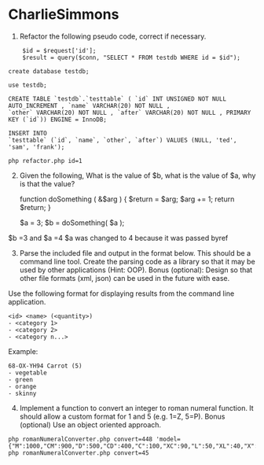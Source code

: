 # CharlieSimmons
1. Refactor the following pseudo code, correct if necessary.
```
    $id = $request['id'];
    $result = query($conn, "SELECT * FROM testdb WHERE id = $id");
```

```
create database testdb;

use testdb;

CREATE TABLE `testdb`.`testtable` ( `id` INT UNSIGNED NOT NULL AUTO_INCREMENT , `name` VARCHAR(20) NOT NULL ,
`other` VARCHAR(20) NOT NULL , `after` VARCHAR(20) NOT NULL , PRIMARY KEY (`id`)) ENGINE = InnoDB;

INSERT INTO
`testtable` (`id`, `name`, `other`, `after`) VALUES (NULL, 'ted', 'sam', 'frank');

```

```
php refactor.php id=1
```


2. Given the following, What is the value of $b, what is the value of $a, why is that the value?

    function doSomething ( &$arg )
    {
        $return = $arg;
        $arg += 1;
        return $return;
    }

    $a = 3;
    $b = doSomething( $a );

$b =3 and $a =4 $a was changed to 4 because it was passed byref



3. Parse the included file and output in the format below.  This should be a command line tool.   Create the parsing code as a library so that it may be used by other applications (Hint: OOP).
Bonus (optional): Design so that other file formats (xml, json) can be used in the future with ease.

Use the following format for displaying results from the command line application.

    <id> <name> (<quantity>)
    - <category 1>
    - <category 2>
    - <category n...>

Example:

    68-OX-YH94 Carrot (5)
    - vegetable
    - green
    - orange
    - skinny


4. Implement a function to convert an integer to roman numeral function.  It should allow a custom format for 1 and 5 (e.g. 1=Z, 5=P).
Bonus (optional) Use an object oriented approach.

```
php romanNumeralConverter.php convert=448 'model={"M":1000,"CM":900,"D":500,"CD":400,"C":100,"XC":90,"L":50,"XL":40,"X":10,"IX":9,"V":5,"IV":4,"I":1}'
php romanNumeralConverter.php convert=45
```